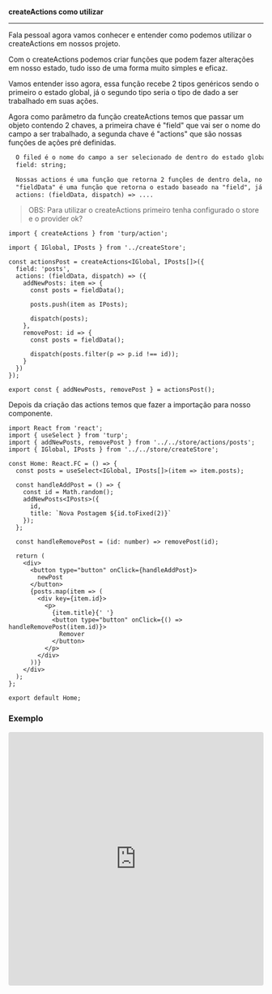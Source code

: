
**createActions como utilizar**

------------

Fala pessoal agora vamos conhecer e entender como podemos utilizar o createActions em nossos projeto.

Com o createActions podemos criar funções que podem fazer alterações em nosso estado, tudo isso de uma forma muito simples e eficaz.

Vamos entender isso agora, essa função recebe 2 tipos genéricos sendo o primeiro o estado global, já o segundo tipo seria o tipo de dado a ser trabalhado em suas ações.

Agora como parâmetro da função createActions temos que passar um objeto contendo 2 chaves, a primeira chave é "field" que vai ser o nome do campo a ser trabalhado, a segunda chave é "actions" que são nossas funções de ações pré definidas.


```txt
  O filed é o nome do campo a ser selecionado de dentro do estado global.
  field: string;

  Nossas actions é uma função que retorna 2 funções de dentro dela, no exemplo abaixo
  "fieldData" é uma função que retorna o estado baseado na "field", já o dispatch é uma função de atualização.
  actions: (fieldData, dispatch) => ....
```

>OBS: Para utilizar o createActions primeiro tenha configurado o store e o provider ok?


```tsx
import { createActions } from 'turp/action';

import { IGlobal, IPosts } from '../createStore';

const actionsPost = createActions<IGlobal, IPosts[]>({
  field: 'posts',
  actions: (fieldData, dispatch) => ({
    addNewPosts: item => {
      const posts = fieldData();

      posts.push(item as IPosts);

      dispatch(posts);
    },
    removePost: id => {
      const posts = fieldData();

      dispatch(posts.filter(p => p.id !== id));
    }
  })
});

export const { addNewPosts, removePost } = actionsPost();

```

Depois da criação das actions temos que fazer a importação para nosso componente.

```tsx
import React from 'react';
import { useSelect } from 'turp';
import { addNewPosts, removePost } from '../../store/actions/posts';
import { IGlobal, IPosts } from '../../store/createStore';

const Home: React.FC = () => {
  const posts = useSelect<IGlobal, IPosts[]>(item => item.posts);

  const handleAddPost = () => {
    const id = Math.random();
    addNewPosts<IPosts>({
      id,
      title: `Nova Postagem ${id.toFixed(2)}`
    });
  };

  const handleRemovePost = (id: number) => removePost(id);

  return (
    <div>
      <button type="button" onClick={handleAddPost}>
        newPost
      </button>
      {posts.map(item => (
        <div key={item.id}>
          <p>
            {item.title}{' '}
            <button type="button" onClick={() => handleRemovePost(item.id)}>
              Remover
            </button>
          </p>
        </div>
      ))}
    </div>
  );
};

export default Home;

```

### Exemplo

<iframe src="https://stackblitz.com/edit/react-ts-fmv7qg?embed=1&file=src/store/actions/posts.ts"
     style="width:100%; height:500px; border:0; border-radius: 4px; overflow:hidden;"
     title="useSelect"
     allow="accelerometer; ambient-light-sensor; camera; encrypted-media; geolocation; gyroscope; hid; microphone; midi; payment; usb; vr; xr-spatial-tracking"
     sandbox="allow-forms allow-modals allow-popups allow-presentation allow-same-origin allow-scripts"
   ></iframe>
